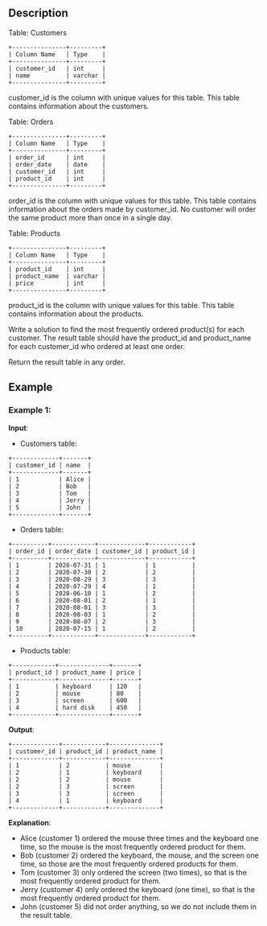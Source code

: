 ## Description 
Table: Customers  
```
+---------------+---------+  
| Column Name   | Type    |  
+---------------+---------+  
| customer_id   | int     |  
| name          | varchar |  
+---------------+---------+  
```
customer_id is the column with unique values for this table. This table contains information about the customers.
 
Table: Orders  
```
+---------------+---------+  
| Column Name   | Type    |  
+---------------+---------+  
| order_id      | int     |  
| order_date    | date    |  
| customer_id   | int     |  
| product_id    | int     |  
+---------------+---------+  
```
order_id is the column with unique values for this table. This table contains information about the orders made by customer_id. No customer will order the same product more than once in a single day.
 
Table: Products  
```
+---------------+---------+  
| Column Name   | Type    |  
+---------------+---------+  
| product_id    | int     |  
| product_name  | varchar |  
| price         | int     |  
+---------------+---------+  
```
product_id is the column with unique values for this table. This table contains information about the products.
 

Write a solution to find the most frequently ordered product(s) for each customer. The result table should have the product_id and product_name for each customer_id who ordered at least one order.

Return the result table in any order.

## Example
### Example 1:
**Input**:  
- Customers table:
```
+-------------+-------+  
| customer_id | name  |  
+-------------+-------+  
| 1           | Alice |  
| 2           | Bob   |  
| 3           | Tom   |  
| 4           | Jerry |  
| 5           | John  |  
+-------------+-------+  
```
- Orders table:
```
+----------+------------+-------------+------------+  
| order_id | order_date | customer_id | product_id |  
+----------+------------+-------------+------------+  
| 1        | 2020-07-31 | 1           | 1          |  
| 2        | 2020-07-30 | 2           | 2          |  
| 3        | 2020-08-29 | 3           | 3          |  
| 4        | 2020-07-29 | 4           | 1          |  
| 5        | 2020-06-10 | 1           | 2          |  
| 6        | 2020-08-01 | 2           | 1          |  
| 7        | 2020-08-01 | 3           | 3          |  
| 8        | 2020-08-03 | 1           | 2          |  
| 9        | 2020-08-07 | 2           | 3          |  
| 10       | 2020-07-15 | 1           | 2          |  
+----------+------------+-------------+------------+  
```
- Products table:
```
+------------+--------------+-------+  
| product_id | product_name | price |  
+------------+--------------+-------+  
| 1          | keyboard     | 120   |  
| 2          | mouse        | 80    |  
| 3          | screen       | 600   |  
| 4          | hard disk    | 450   |  
+------------+--------------+-------+  
```
**Output**: 
```
+-------------+------------+--------------+  
| customer_id | product_id | product_name |  
+-------------+------------+--------------+  
| 1           | 2          | mouse        |  
| 2           | 1          | keyboard     |  
| 2           | 2          | mouse        |  
| 2           | 3          | screen       |  
| 3           | 3          | screen       |  
| 4           | 1          | keyboard     |  
+-------------+------------+--------------+  
```
**Explanation**: 
- Alice (customer $1$) ordered the mouse three times and the keyboard one time, so the mouse is the most frequently ordered product for them.
- Bob (customer $2$) ordered the keyboard, the mouse, and the screen one time, so those are the most frequently ordered products for them.
- Tom (customer $3$) only ordered the screen (two times), so that is the most frequently ordered product for them.
- Jerry (customer $4$) only ordered the keyboard (one time), so that is the most frequently ordered product for them.
- John (customer $5$) did not order anything, so we do not include them in the result table.